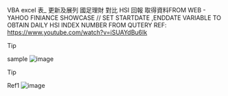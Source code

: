 VBA excel 表_ 更新及展列 國足理財 對比 HSI 回報
取得資料FROM WEB - YAHOO FINIANCE SHOWCASE // SET STARTDATE ,ENDDATE VARIABLE TO OBTAIN DAILY HSI INDEX NUMBER FROM QUTERY
REF: https://www.youtube.com/watch?v=iSUAYdBu6Ik

>[!TIP]
>sample 
>![image](https://github.com/user-attachments/assets/0f84ed26-4114-46fc-be4e-6df39c7ba8bb)




>[!TIP]
>Ref1
>![image](https://github.com/user-attachments/assets/d762435f-e50b-40a0-8ea4-428fd00ee335)
